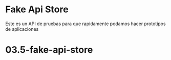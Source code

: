 # Fake Api Store

Este es un API de pruebas para que rapidamente podamos hacer prototipos de aplicaciones

# 03.5-fake-api-store
